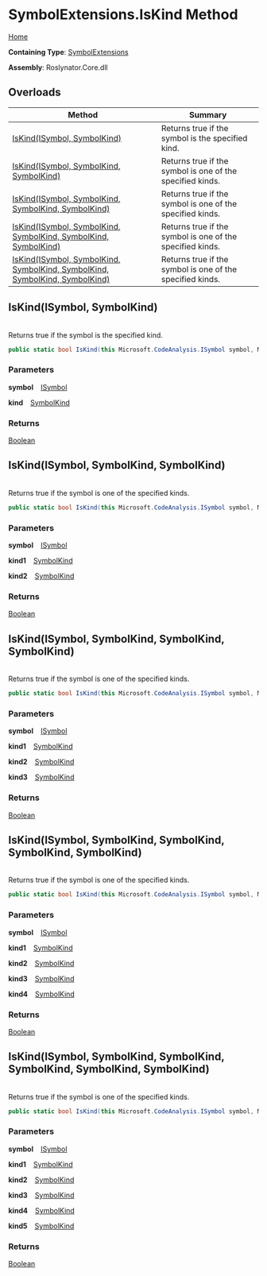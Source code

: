 # SymbolExtensions\.IsKind Method

[Home](../../../README.md)

**Containing Type**: [SymbolExtensions](../README.md)

**Assembly**: Roslynator\.Core\.dll

## Overloads

| Method | Summary |
| ------ | ------- |
| [IsKind(ISymbol, SymbolKind)](#Roslynator_SymbolExtensions_IsKind_Microsoft_CodeAnalysis_ISymbol_Microsoft_CodeAnalysis_SymbolKind_) | Returns true if the symbol is the specified kind\. |
| [IsKind(ISymbol, SymbolKind, SymbolKind)](#Roslynator_SymbolExtensions_IsKind_Microsoft_CodeAnalysis_ISymbol_Microsoft_CodeAnalysis_SymbolKind_Microsoft_CodeAnalysis_SymbolKind_) | Returns true if the symbol is one of the specified kinds\. |
| [IsKind(ISymbol, SymbolKind, SymbolKind, SymbolKind)](#Roslynator_SymbolExtensions_IsKind_Microsoft_CodeAnalysis_ISymbol_Microsoft_CodeAnalysis_SymbolKind_Microsoft_CodeAnalysis_SymbolKind_Microsoft_CodeAnalysis_SymbolKind_) | Returns true if the symbol is one of the specified kinds\. |
| [IsKind(ISymbol, SymbolKind, SymbolKind, SymbolKind, SymbolKind)](#Roslynator_SymbolExtensions_IsKind_Microsoft_CodeAnalysis_ISymbol_Microsoft_CodeAnalysis_SymbolKind_Microsoft_CodeAnalysis_SymbolKind_Microsoft_CodeAnalysis_SymbolKind_Microsoft_CodeAnalysis_SymbolKind_) | Returns true if the symbol is one of the specified kinds\. |
| [IsKind(ISymbol, SymbolKind, SymbolKind, SymbolKind, SymbolKind, SymbolKind)](#Roslynator_SymbolExtensions_IsKind_Microsoft_CodeAnalysis_ISymbol_Microsoft_CodeAnalysis_SymbolKind_Microsoft_CodeAnalysis_SymbolKind_Microsoft_CodeAnalysis_SymbolKind_Microsoft_CodeAnalysis_SymbolKind_Microsoft_CodeAnalysis_SymbolKind_) | Returns true if the symbol is one of the specified kinds\. |

## IsKind\(ISymbol, SymbolKind\) <a id="Roslynator_SymbolExtensions_IsKind_Microsoft_CodeAnalysis_ISymbol_Microsoft_CodeAnalysis_SymbolKind_"></a>

\
Returns true if the symbol is the specified kind\.

```csharp
public static bool IsKind(this Microsoft.CodeAnalysis.ISymbol symbol, Microsoft.CodeAnalysis.SymbolKind kind)
```

### Parameters

**symbol** &ensp; [ISymbol](https://docs.microsoft.com/en-us/dotnet/api/microsoft.codeanalysis.isymbol)

**kind** &ensp; [SymbolKind](https://docs.microsoft.com/en-us/dotnet/api/microsoft.codeanalysis.symbolkind)

### Returns

[Boolean](https://docs.microsoft.com/en-us/dotnet/api/system.boolean)

## IsKind\(ISymbol, SymbolKind, SymbolKind\) <a id="Roslynator_SymbolExtensions_IsKind_Microsoft_CodeAnalysis_ISymbol_Microsoft_CodeAnalysis_SymbolKind_Microsoft_CodeAnalysis_SymbolKind_"></a>

\
Returns true if the symbol is one of the specified kinds\.

```csharp
public static bool IsKind(this Microsoft.CodeAnalysis.ISymbol symbol, Microsoft.CodeAnalysis.SymbolKind kind1, Microsoft.CodeAnalysis.SymbolKind kind2)
```

### Parameters

**symbol** &ensp; [ISymbol](https://docs.microsoft.com/en-us/dotnet/api/microsoft.codeanalysis.isymbol)

**kind1** &ensp; [SymbolKind](https://docs.microsoft.com/en-us/dotnet/api/microsoft.codeanalysis.symbolkind)

**kind2** &ensp; [SymbolKind](https://docs.microsoft.com/en-us/dotnet/api/microsoft.codeanalysis.symbolkind)

### Returns

[Boolean](https://docs.microsoft.com/en-us/dotnet/api/system.boolean)

## IsKind\(ISymbol, SymbolKind, SymbolKind, SymbolKind\) <a id="Roslynator_SymbolExtensions_IsKind_Microsoft_CodeAnalysis_ISymbol_Microsoft_CodeAnalysis_SymbolKind_Microsoft_CodeAnalysis_SymbolKind_Microsoft_CodeAnalysis_SymbolKind_"></a>

\
Returns true if the symbol is one of the specified kinds\.

```csharp
public static bool IsKind(this Microsoft.CodeAnalysis.ISymbol symbol, Microsoft.CodeAnalysis.SymbolKind kind1, Microsoft.CodeAnalysis.SymbolKind kind2, Microsoft.CodeAnalysis.SymbolKind kind3)
```

### Parameters

**symbol** &ensp; [ISymbol](https://docs.microsoft.com/en-us/dotnet/api/microsoft.codeanalysis.isymbol)

**kind1** &ensp; [SymbolKind](https://docs.microsoft.com/en-us/dotnet/api/microsoft.codeanalysis.symbolkind)

**kind2** &ensp; [SymbolKind](https://docs.microsoft.com/en-us/dotnet/api/microsoft.codeanalysis.symbolkind)

**kind3** &ensp; [SymbolKind](https://docs.microsoft.com/en-us/dotnet/api/microsoft.codeanalysis.symbolkind)

### Returns

[Boolean](https://docs.microsoft.com/en-us/dotnet/api/system.boolean)

## IsKind\(ISymbol, SymbolKind, SymbolKind, SymbolKind, SymbolKind\) <a id="Roslynator_SymbolExtensions_IsKind_Microsoft_CodeAnalysis_ISymbol_Microsoft_CodeAnalysis_SymbolKind_Microsoft_CodeAnalysis_SymbolKind_Microsoft_CodeAnalysis_SymbolKind_Microsoft_CodeAnalysis_SymbolKind_"></a>

\
Returns true if the symbol is one of the specified kinds\.

```csharp
public static bool IsKind(this Microsoft.CodeAnalysis.ISymbol symbol, Microsoft.CodeAnalysis.SymbolKind kind1, Microsoft.CodeAnalysis.SymbolKind kind2, Microsoft.CodeAnalysis.SymbolKind kind3, Microsoft.CodeAnalysis.SymbolKind kind4)
```

### Parameters

**symbol** &ensp; [ISymbol](https://docs.microsoft.com/en-us/dotnet/api/microsoft.codeanalysis.isymbol)

**kind1** &ensp; [SymbolKind](https://docs.microsoft.com/en-us/dotnet/api/microsoft.codeanalysis.symbolkind)

**kind2** &ensp; [SymbolKind](https://docs.microsoft.com/en-us/dotnet/api/microsoft.codeanalysis.symbolkind)

**kind3** &ensp; [SymbolKind](https://docs.microsoft.com/en-us/dotnet/api/microsoft.codeanalysis.symbolkind)

**kind4** &ensp; [SymbolKind](https://docs.microsoft.com/en-us/dotnet/api/microsoft.codeanalysis.symbolkind)

### Returns

[Boolean](https://docs.microsoft.com/en-us/dotnet/api/system.boolean)

## IsKind\(ISymbol, SymbolKind, SymbolKind, SymbolKind, SymbolKind, SymbolKind\) <a id="Roslynator_SymbolExtensions_IsKind_Microsoft_CodeAnalysis_ISymbol_Microsoft_CodeAnalysis_SymbolKind_Microsoft_CodeAnalysis_SymbolKind_Microsoft_CodeAnalysis_SymbolKind_Microsoft_CodeAnalysis_SymbolKind_Microsoft_CodeAnalysis_SymbolKind_"></a>

\
Returns true if the symbol is one of the specified kinds\.

```csharp
public static bool IsKind(this Microsoft.CodeAnalysis.ISymbol symbol, Microsoft.CodeAnalysis.SymbolKind kind1, Microsoft.CodeAnalysis.SymbolKind kind2, Microsoft.CodeAnalysis.SymbolKind kind3, Microsoft.CodeAnalysis.SymbolKind kind4, Microsoft.CodeAnalysis.SymbolKind kind5)
```

### Parameters

**symbol** &ensp; [ISymbol](https://docs.microsoft.com/en-us/dotnet/api/microsoft.codeanalysis.isymbol)

**kind1** &ensp; [SymbolKind](https://docs.microsoft.com/en-us/dotnet/api/microsoft.codeanalysis.symbolkind)

**kind2** &ensp; [SymbolKind](https://docs.microsoft.com/en-us/dotnet/api/microsoft.codeanalysis.symbolkind)

**kind3** &ensp; [SymbolKind](https://docs.microsoft.com/en-us/dotnet/api/microsoft.codeanalysis.symbolkind)

**kind4** &ensp; [SymbolKind](https://docs.microsoft.com/en-us/dotnet/api/microsoft.codeanalysis.symbolkind)

**kind5** &ensp; [SymbolKind](https://docs.microsoft.com/en-us/dotnet/api/microsoft.codeanalysis.symbolkind)

### Returns

[Boolean](https://docs.microsoft.com/en-us/dotnet/api/system.boolean)

